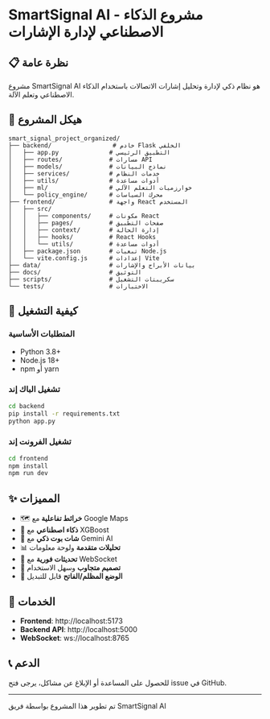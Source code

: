 # SmartSignal AI - مشروع الذكاء الاصطناعي لإدارة الإشارات

## 📋 نظرة عامة
مشروع SmartSignal AI هو نظام ذكي لإدارة وتحليل إشارات الاتصالات باستخدام الذكاء الاصطناعي وتعلم الآلة.

## 📁 هيكل المشروع

```
smart_signal_project_organized/
├── backend/                 # خادم Flask الخلفي
│   ├── app.py              # التطبيق الرئيسي
│   ├── routes/             # مسارات API
│   ├── models/             # نماذج البيانات
│   ├── services/           # خدمات النظام
│   ├── utils/              # أدوات مساعدة
│   ├── ml/                 # خوارزميات التعلم الآلي
│   └── policy_engine/      # محرك السياسات
├── frontend/               # واجهة React المستخدم
│   ├── src/
│   │   ├── components/     # مكونات React
│   │   ├── pages/          # صفحات التطبيق
│   │   ├── context/        # إدارة الحالة
│   │   ├── hooks/          # React Hooks
│   │   └── utils/          # أدوات مساعدة
│   ├── package.json        # تبعيات Node.js
│   └── vite.config.js      # إعدادات Vite
├── data/                   # بيانات الأبراج والإشارات
├── docs/                   # التوثيق
├── scripts/                # سكريبتات التشغيل
└── tests/                  # الاختبارات
```

## 🚀 كيفية التشغيل

### المتطلبات الأساسية
- Python 3.8+
- Node.js 18+
- npm أو yarn

### تشغيل الباك إند
```bash
cd backend
pip install -r requirements.txt
python app.py
```

### تشغيل الفرونت إند
```bash
cd frontend
npm install
npm run dev
```

## ✨ المميزات

- 🗺️ **خرائط تفاعلية** مع Google Maps
- 🤖 **ذكاء اصطناعي** مع XGBoost
- 💬 **شات بوت ذكي** مع Gemini AI
- 📊 **تحليلات متقدمة** ولوحة معلومات
- 🔄 **تحديثات فورية** مع WebSocket
- 📱 **تصميم متجاوب** وسهل الاستخدام
- 🌙 **الوضع المظلم/الفاتح** قابل للتبديل

## 🔗 الخدمات

- **Frontend**: http://localhost:5173
- **Backend API**: http://localhost:5000
- **WebSocket**: ws://localhost:8765

## 📞 الدعم

للحصول على المساعدة أو الإبلاغ عن مشاكل، يرجى فتح issue في GitHub.

---
تم تطوير هذا المشروع بواسطة فريق SmartSignal AI